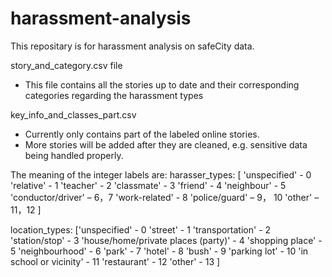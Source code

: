 # harassment-analysis
This repositary is for harassment analysis on safeCity data. 

story_and_category.csv file
-	This file contains all the stories up to date and their corresponding categories regarding the harassment types

key_info_and_classes_part.csv
-	Currently only contains part of the labeled online stories. 
-	More stories will be added after they are cleaned, e.g. sensitive data being handled properly.

The meaning of the integer labels are:
harasser_types:
[
'unspecified' - 0
'relative' - 1
'teacher' - 2
'classmate' - 3 
'friend' - 4
'neighbour' - 5 
'conductor/driver' – 6，7 
'work-related' - 8
'police/guard' – 9， 10
'other' – 11，12
]


location_types:
 ['unspecified' -  0
'street' -  1
'transportation' - 2 
'station/stop' -  3
'house/home/private places (party)' -  4
'shopping place' -  5
'neighbourhood' -  6
'park' -  7
'hotel' -  8
'bush' -  9
'parking lot' -  10
'in school or vicinity' - 11 
'restaurant' - 12
'other' - 13
]

